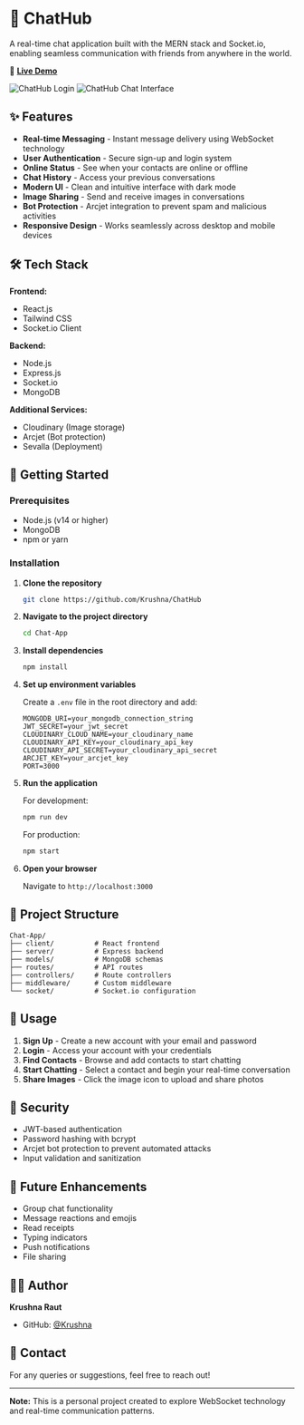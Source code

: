 # 💬 ChatHub

A real-time chat application built with the MERN stack and Socket.io, enabling seamless communication with friends from anywhere in the world.

🔗 **[Live Demo](https://chat-app-jm55l.sevalla.app/)**

![ChatHub Login](./screenshots/login.png)
![ChatHub Chat Interface](./screenshots/chat.png)

## ✨ Features

- **Real-time Messaging** - Instant message delivery using WebSocket technology
- **User Authentication** - Secure sign-up and login system
- **Online Status** - See when your contacts are online or offline
- **Chat History** - Access your previous conversations
- **Modern UI** - Clean and intuitive interface with dark mode
- **Image Sharing** - Send and receive images in conversations
- **Bot Protection** - Arcjet integration to prevent spam and malicious activities
- **Responsive Design** - Works seamlessly across desktop and mobile devices

## 🛠️ Tech Stack

**Frontend:**
- React.js
- Tailwind CSS
- Socket.io Client

**Backend:**
- Node.js
- Express.js
- Socket.io
- MongoDB

**Additional Services:**
- Cloudinary (Image storage)
- Arcjet (Bot protection)
- Sevalla (Deployment)

## 🚀 Getting Started

### Prerequisites

- Node.js (v14 or higher)
- MongoDB
- npm or yarn

### Installation

1. **Clone the repository**
   ```bash
   git clone https://github.com/Krushna/ChatHub
   ```

2. **Navigate to the project directory**
   ```bash
   cd Chat-App
   ```

3. **Install dependencies**
   ```bash
   npm install
   ```

4. **Set up environment variables**
   
   Create a `.env` file in the root directory and add:
   ```env
   MONGODB_URI=your_mongodb_connection_string
   JWT_SECRET=your_jwt_secret
   CLOUDINARY_CLOUD_NAME=your_cloudinary_name
   CLOUDINARY_API_KEY=your_cloudinary_api_key
   CLOUDINARY_API_SECRET=your_cloudinary_api_secret
   ARCJET_KEY=your_arcjet_key
   PORT=3000
   ```

5. **Run the application**
   
   For development:
   ```bash
   npm run dev
   ```
   
   For production:
   ```bash
   npm start
   ```

6. **Open your browser**
   
   Navigate to `http://localhost:3000`

## 📁 Project Structure

```
Chat-App/
├── client/          # React frontend
├── server/          # Express backend
├── models/          # MongoDB schemas
├── routes/          # API routes
├── controllers/     # Route controllers
├── middleware/      # Custom middleware
└── socket/          # Socket.io configuration
```

## 🎯 Usage

1. **Sign Up** - Create a new account with your email and password
2. **Login** - Access your account with your credentials
3. **Find Contacts** - Browse and add contacts to start chatting
4. **Start Chatting** - Select a contact and begin your real-time conversation
5. **Share Images** - Click the image icon to upload and share photos

## 🔐 Security

- JWT-based authentication
- Password hashing with bcrypt
- Arcjet bot protection to prevent automated attacks
- Input validation and sanitization

## 🌟 Future Enhancements

- Group chat functionality
- Message reactions and emojis
- Read receipts
- Typing indicators
- Push notifications
- File sharing 


## 👨‍💻 Author

**Krushna Raut**

- GitHub: [@Krushna](https://github.com/Krushna)

## 📧 Contact

For any queries or suggestions, feel free to reach out!

---

**Note:** This is a personal project created to explore WebSocket technology and real-time communication patterns.
